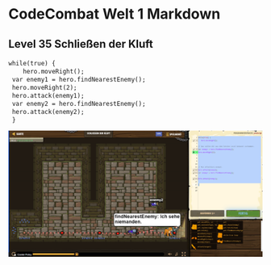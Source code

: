 # CodeCombat Welt 1 Markdown
## Level 35 Schließen der Kluft
```
while(true) {
    hero.moveRight();
 var enemy1 = hero.findNearestEnemy();
 hero.moveRight(2);
 hero.attack(enemy1);
 var enemy2 = hero.findNearestEnemy();
 hero.attack(enemy2);
 }
 ```
 ![alt text](image-140.png)